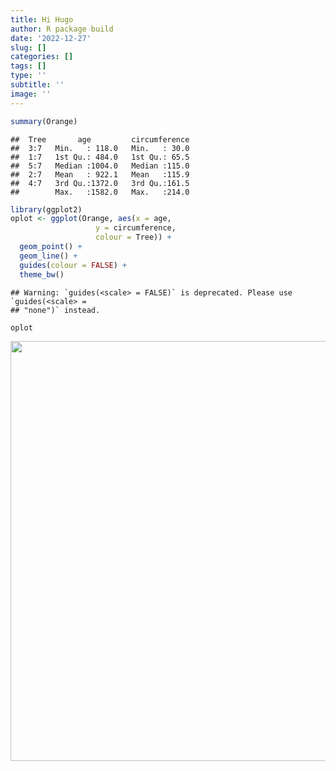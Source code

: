 ```yaml
---
title: Hi Hugo
author: R package build
date: '2022-12-27'
slug: []
categories: []
tags: []
type: ''
subtitle: ''
image: ''
---
```


```r
summary(Orange)
```

```
##  Tree       age         circumference  
##  3:7   Min.   : 118.0   Min.   : 30.0  
##  1:7   1st Qu.: 484.0   1st Qu.: 65.5  
##  5:7   Median :1004.0   Median :115.0  
##  2:7   Mean   : 922.1   Mean   :115.9  
##  4:7   3rd Qu.:1372.0   3rd Qu.:161.5  
##        Max.   :1582.0   Max.   :214.0
```


```r
library(ggplot2)
oplot <- ggplot(Orange, aes(x = age, 
                   y = circumference, 
                   colour = Tree)) +
  geom_point() +
  geom_line() +
  guides(colour = FALSE) +
  theme_bw()
```

```
## Warning: `guides(<scale> = FALSE)` is deprecated. Please use `guides(<scale> =
## "none")` instead.
```

```r
oplot
```

<img src="{{< blogdown/postref >}}index_files/figure-html/unnamed-chunk-2-1.png" width="672" />

